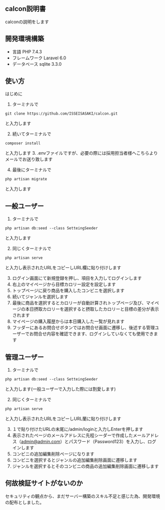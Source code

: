## calcon説明書
calconの説明をします
## 開発環境構築
+ 言語 PHP 7.4.3
+ フレームワーク Laravel 6.0
+ データベース sqlite 3.3.0


## 使い方
はじめに
1. ターミナルで
```
git clone https://github.com/ISSEISASAKI/calcon.git
```
と入力します

2. 続いてターミナルで
```
composer install
```
と入力します
3. .envファイルですが、必要の際には採用担当者様へこちらよりメールでお送り致します
   
4. 最後にターミナルで
```
php artisan migrate
```
と入力します

## 一般ユーザー
1. ターミナルで
```
php artisan db:seed --class SetteingSeeder
```
と入力します

2. 同じくターミナルで
```
php artisan serve
```
と入力し表示されたURLをコピーしURL欄に貼り付けします

3. ログイン画面にて新規登録を押し、項目を入力してログインします
4. 右上のマイページから目標カロリー設定を設定します 
5. トップページに戻り商品を購入したコンビニを選択します 
6. 続いてジャンルを選択します
7. 最後に商品を選択するとカロリーが自動計算されトップページ及び、マイページの本日摂取カロリーを選択すると摂取したカロリーと目標の差分が表示されます
8. マイページの購入履歴からは本日購入した一覧が見れます
9. フッダーにあるお問合せボタンではお問合せ画面に遷移し、後述する管理ユーザーでお問合せ内容を確認できます、ログインしていなくても使用できます


## 管理ユーザー
1. ターミナルで
```
php artisan db:seed --class SetteingSeeder
```
と入力します(一般ユーザーで入力した際には割愛します)

2. 同じくターミナルで
```
php artisan serve
```
と入力し表示されたURLをコピーしURL蘭に貼り付けします

3. １で貼り付けたURLの末尾に/admin/loginと入力しEnterを押します
4. 表示されたページのメールアドレスに先程シーダーで作成したメールアドレス（admin@admin.com）とパスワード（Password123）を入力し、ログインします
5. コンビニの追加編集削除ページになります
6. コンビニを選択するとジャンルの追加編集削除画面に遷移します
7. ジャンルを選択するとそのコンビニの商品の追加編集削除画面に遷移します
   



## 何故検証サイトがないのか
セキュリティの観点から、まだサーバー構築のスキル不足と感じた為、開発環境の配布としました。